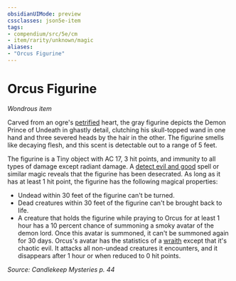 ```yaml
---
obsidianUIMode: preview
cssclasses: json5e-item
tags:
- compendium/src/5e/cm
- item/rarity/unknown/magic
aliases: 
- "Orcus Figurine"
---
```

# Orcus Figurine
*Wondrous item*  


Carved from an ogre's [petrified](Mechanics/Rules/conditions.md#Petrified) heart, the gray figurine depicts the Demon Prince of Undeath in ghastly detail, clutching his skull-topped wand in one hand and three severed heads by the hair in the other. The figurine smells like decaying flesh, and this scent is detectable out to a range of 5 feet.

The figurine is a Tiny object with AC 17, 3 hit points, and immunity to all types of damage except radiant damage. A [detect evil and good](Mechanics/spells/detect-evil-and-good.md) spell or similar magic reveals that the figurine has been desecrated. As long as it has at least 1 hit point, the figurine has the following magical properties:

- Undead within 30 feet of the figurine can't be turned.  
- Dead creatures within 30 feet of the figurine can't be brought back to life.  
- A creature that holds the figurine while praying to Orcus for at least 1 hour has a 10 percent chance of summoning a smoky avatar of the demon lord. Once this avatar is summoned, it can't be summoned again for 30 days. Orcus's avatar has the statistics of a [wraith](Mechanics/bestiary/undead/wraith.md) except that it's chaotic evil. It attacks all non-undead creatures it encounters, and it disappears after 1 hour or when reduced to 0 hit points.  

*Source: Candlekeep Mysteries p. 44*